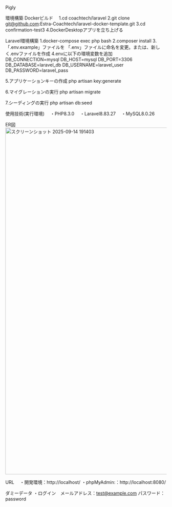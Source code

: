 Pigly

環境構築
Dockerビルド
　1.cd coachtech/laravel
  2.git clone git@github.com:Estra-Coachtech/laravel-docker-template.git
  3.cd confirmation-test3
  4.DockerDesktopアプリを立ち上げる

Laravel環境構築
 1.docker-compose exec php bash
 2.composer install
 3.「.env.example」ファイルを 「.env」ファイルに命名を変更。または、新しく.envファイルを作成
 4.envに以下の環境変数を追加
  DB_CONNECTION=mysql
  DB_HOST=mysql
  DB_PORT=3306
  DB_DATABASE=laravel_db
  DB_USERNAME=laravel_user
  DB_PASSWORD=laravel_pass

  5.アプリケーションキーの作成
  php artisan key:generate

  6.マイグレーションの実行
  php artisan migrate

  7.シーディングの実行
  php artisan db:seed

  使用技術(実行環境)
　・PHP8.3.0
　・Laravel8.83.27
　・MySQL8.0.26

ER図
<img width="1920" height="1080" alt="スクリーンショット 2025-09-14 191403" src="https://github.com/user-attachments/assets/3b44dfcc-15db-44bc-804a-aba27e193271" />

URL
　・開発環境：http://localhost/
  ・phpMyAdmin:：http://localhost:8080/

ダミーデータ
・ログイン　メールアドレス：test@example.com
           パスワード：password
  
